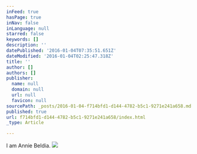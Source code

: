 ```yaml
---
inFeed: true
hasPage: true
inNav: false
inLanguage: null
starred: false
keywords: []
description: ''
datePublished: '2016-01-04T07:35:51.651Z'
dateModified: '2016-01-04T02:25:47.318Z'
title: ''
author: []
authors: []
publisher:
  name: null
  domain: null
  url: null
  favicon: null
sourcePath: _posts/2016-01-04-f714bfd1-d144-4782-b5c1-9271e241a658.md
published: true
url: f714bfd1-d144-4782-b5c1-9271e241a658/index.html
_type: Article

---
```

I am Annie Beldia.
![](https://the-grid-user-content.s3-us-west-2.amazonaws.com/5790f55b-378c-48d6-bc55-c0f4c3228261.jpg)